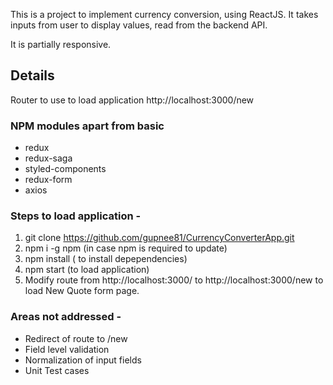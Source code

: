 This is a project to implement currency conversion, using ReactJS. It takes inputs from user to display values, read from the backend API.

It is partially responsive.

## Details

Router to use to load application
http://localhost:3000/new

### NPM modules apart from basic
* redux
* redux-saga
* styled-components
* redux-form
* axios

### Steps to load application - 
1) git clone https://github.com/gupnee81/CurrencyConverterApp.git
2) npm i -g npm (in case npm is required to update)
3) npm install ( to install depependencies)
4) npm start (to load application)
5) Modify route from http://localhost:3000/ to http://localhost:3000/new to load New Quote form page.


### Areas not addressed - 
* Redirect of route to /new
* Field level validation
* Normalization of input fields
* Unit Test cases
